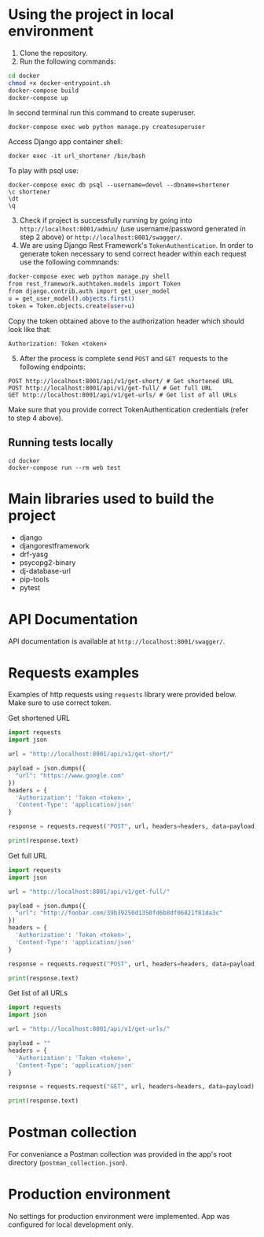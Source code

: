 # Using the project in local environment

1. Clone the repository.
2. Run the following commands:

```bash
cd docker
chmod +x docker-entrypoint.sh
docker-compose build
docker-compose up
```

In second terminal run this command to create superuser.
```
docker-compose exec web python manage.py createsuperuser
```

Access Django app container shell:
```
docker exec -it url_shortener /bin/bash
```

To play with psql use:
```
docker-compose exec db psql --username=devel --dbname=shortener
\c shortener
\dt
\q
```

3. Check if project is successfully running by going into `http://localhost:8001/admin/` (use username/password generated in step 2 above) or `http://localhost:8001/swagger/`.
4. We are using Django Rest Framework's `TokenAuthentication`. In order to generate token necessary to send correct header within each request use the following commnands:
```bash
docker-compose exec web python manage.py shell
from rest_framework.authtoken.models import Token
from django.contrib.auth import get_user_model
u = get_user_model().objects.first()
token = Token.objects.create(user=u)
```

Copy the token obtained above to the authorization header which should look like that:

```
Authorization: Token <token>
```

5. After the process is complete send `POST` and `GET `requests to the following endpoints:

```
POST http://localhost:8001/api/v1/get-short/ # Get shortened URL
POST http://localhost:8001/api/v1/get-full/ # Get full URL
GET http://localhost:8001/api/v1/get-urls/ # Get list of all URLs
```

Make sure that you provide correct TokenAuthentication credentials (refer to step 4 above).

## Running tests locally

```
cd docker
docker-compose run --rm web test
```

# Main libraries used to build the project

- django
- djangorestframework
- drf-yasg
- psycopg2-binary
- dj-database-url
- pip-tools
- pytest

# API Documentation

API documentation is available at `http://localhost:8001/swagger/`.

# Requests examples

Examples of http requests using `requests` library were provided below. Make sure to use correct token.

Get shortened URL

```python
import requests
import json

url = "http://localhost:8001/api/v1/get-short/"

payload = json.dumps({
  "url": "https://www.google.com"
})
headers = {
  'Authorization': 'Token <token>',
  'Content-Type': 'application/json'
}

response = requests.request("POST", url, headers=headers, data=payload)

print(response.text)
```

Get full URL

```python
import requests
import json

url = "http://localhost:8001/api/v1/get-full/"

payload = json.dumps({
  "url": "http://foobar.com/39b39250d1350fd6b8df06821f81da3c"
})
headers = {
  'Authorization': 'Token <token>',
  'Content-Type': 'application/json'
}

response = requests.request("POST", url, headers=headers, data=payload)

print(response.text)
```

Get list of all URLs

```python
import requests
import json

url = "http://localhost:8001/api/v1/get-urls/"

payload = ""
headers = {
  'Authorization': 'Token <token>',
  'Content-Type': 'application/json'
}

response = requests.request("GET", url, headers=headers, data=payload)

print(response.text)
```


# Postman collection

For conveniance a Postman collection was provided in the app's root directory (`postman_collection.json`).

# Production environment

No settings for production environment were implemented. App was configured for local development only.
